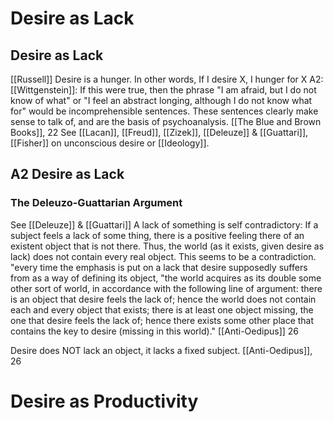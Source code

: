 # Desire as Lack

## Desire as Lack
[[Russell]]
Desire is a hunger. In other words, If I desire X, I hunger for X
	A2: [[Wittgenstein]]: If this were true, then the phrase "I am afraid, but I do not know of what" or "I feel an abstract longing, although I do not know what for" would be incomprehensible sentences. These sentences clearly make sense to talk of, and are the basis of psychoanalysis. [[The Blue and Brown Books]], 22
		See [[Lacan]], [[Freud]], [[Zizek]], [[Deleuze]] & [[Guattari]], [[Fisher]] on unconscious desire or [[Ideology]].

## A2 Desire as Lack

### The Deleuzo-Guattarian Argument
See [[Deleuze]] & [[Guattari]]
A lack of something is self contradictory: If a subject feels a lack of some thing, there is a positive feeling there of an existent object that is not there. Thus, the world (as it exists, given desire as lack) does not contain every real object. This seems to be a contradiction.
	"every time the emphasis is put on a lack that desire supposedly suffers from as a way of defining its object, "the world acquires as its double some other sort of world, in accordance with the following line of argument: there is an object that desire feels the lack of; hence the world does not contain each and every object that exists; there is at least one object missing, the one that desire feels the lack of; hence there exists some other place that contains the key to desire (missing in this world)." [[Anti-Oedipus]] 26

Desire does NOT lack an object, it lacks a fixed subject. [[Anti-Oedipus]], 26

# Desire as Productivity


